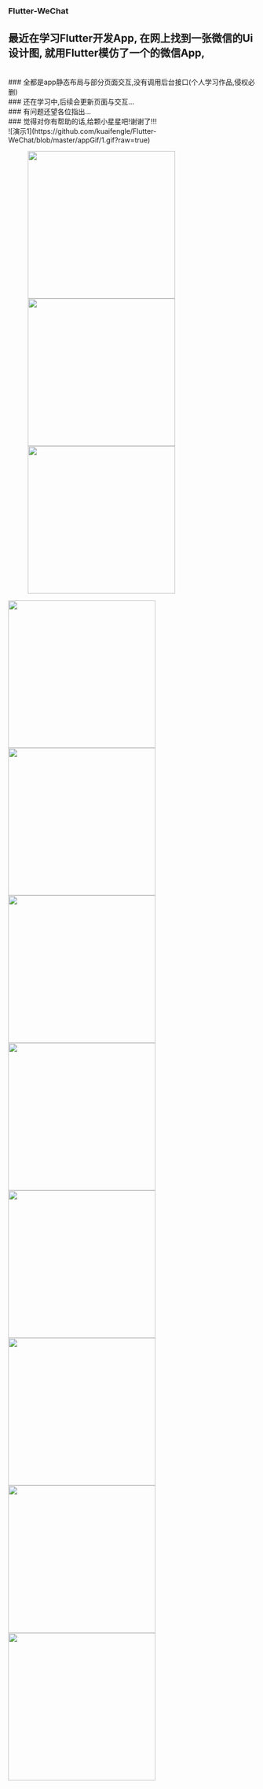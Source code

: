 ### Flutter-WeChat
## 最近在学习Flutter开发App, 在网上找到一张微信的Ui设计图, 就用Flutter模仿了一个的微信App, 
<br>
### 全都是app静态布局与部分页面交互,没有调用后台接口(个人学习作品,侵权必删)
<br>
### 还在学习中,后续会更新页面与交互...
<br>
### 有问题还望各位指出...
<br>
### 觉得对你有帮助的话,给颗小星星吧!谢谢了!!!
<br/>
![演示1](https://github.com/kuaifengle/Flutter-WeChat/blob/master/appGif/1.gif?raw=true)
<br/>
<figure class="half">
  <img src="https://github.com/kuaifengle/Flutter-WeChat/blob/master/appGif/2.png?raw=true" width=300/>
  <img src="https://github.com/kuaifengle/Flutter-WeChat/blob/master/appGif/3.png?raw=true" width=300/>
  <img src="https://github.com/kuaifengle/Flutter-WeChat/blob/master/appGif/4.png?raw=true" width=300/>
</figure >
<img src="https://github.com/kuaifengle/Flutter-WeChat/blob/master/appGif/5.png?raw=true" width=300/>
<img src="https://github.com/kuaifengle/Flutter-WeChat/blob/master/appGif/6.png?raw=true" width=300/>
<img src="https://github.com/kuaifengle/Flutter-WeChat/blob/master/appGif/7.png?raw=true" width=300/>
<img src="https://github.com/kuaifengle/Flutter-WeChat/blob/master/appGif/8.png?raw=true" width=300/>
<img src="https://github.com/kuaifengle/Flutter-WeChat/blob/master/appGif/9.png?raw=true" width=300/>
<img src="https://github.com/kuaifengle/Flutter-WeChat/blob/master/appGif/10.png?raw=true" width=300/>
<img src="https://github.com/kuaifengle/Flutter-WeChat/blob/master/appGif/11.png?raw=true" width=300/>
<img src="https://github.com/kuaifengle/Flutter-WeChat/blob/master/appGif/12.png?raw=true" width=300/>
